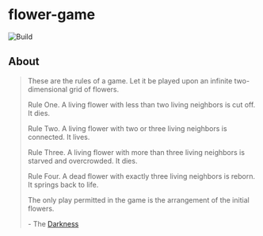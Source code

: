 # flower-game

![Build](https://github.com/d-costa/flowe-game/actions/workflows/deploy.yaml/badge.svg)

## About

> These are the rules of a game. Let it be played upon an infinite two-dimensional grid of flowers.
>
> Rule One. A living flower with less than two living neighbors is cut off. It dies.
>
> Rule Two. A living flower with two or three living neighbors is connected. It lives.
>
> Rule Three. A living flower with more than three living neighbors is starved and overcrowded. It dies.
>
> Rule Four. A dead flower with exactly three living neighbors is reborn. It springs back to life.
>
> The only play permitted in the game is the arrangement of the initial flowers.
>
> \- The [Darkness](https://www.ishtar-collective.net/entries/the-flower-game)
